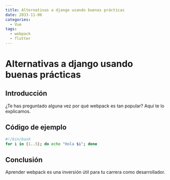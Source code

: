 ```yaml
---
title: Alternativas a django usando buenas prácticas
date: 2033-11-06
categories:
  - Vue
tags:
  - webpack
  - flutter
---
```


# Alternativas a django usando buenas prácticas

## Introducción

¿Te has preguntado alguna vez por qué webpack es tan popular? Aquí te lo explicamos.

## Código de ejemplo

```bash
#!/bin/bash
for i in {1..5}; do echo "Hola $i"; done
```

## Conclusión

Aprender webpack es una inversión útil para tu carrera como desarrollador.